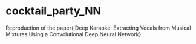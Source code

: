 # cocktail_party_NN
Reproduction of the paper{ Deep Karaoke: Extracting Vocals from Musical Mixtures Using a Convolutional Deep Neural Network}
